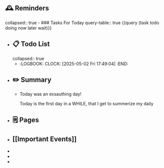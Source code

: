 ## 🕰️ Reminders
collapsed:: true
	- ### Tasks For Today
	  query-table:: true
	  {{query (task todo doing now later wait)}}
- ## 📋 Todo List
  collapsed:: true
	- :LOGBOOK:
	  CLOCK: [2025-05-02 Fri 17:49:04]
	  :END:
- ##  ✏️ Summary
	- Today was an exsauthing day!
	  
	  Today is the first day in a WHILE, that I get to summerize my daily
- ## 🗒️ Pages
- ## [[Important Events]]
-
-
-